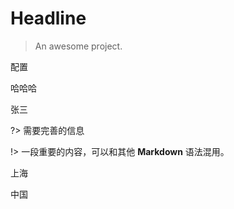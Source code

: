 # Headline

> An awesome project.

配置

哈哈哈

张三

?> 需要完善的信息


!> 一段重要的内容，可以和其他 **Markdown** 语法混用。


上海

中国